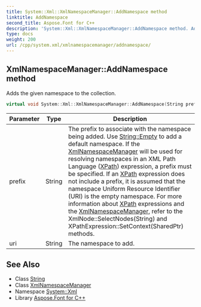 ```yaml
---
title: System::Xml::XmlNamespaceManager::AddNamespace method
linktitle: AddNamespace
second_title: Aspose.Font for C++
description: 'System::Xml::XmlNamespaceManager::AddNamespace method. Adds the given namespace to the collection in C++.'
type: docs
weight: 200
url: /cpp/system.xml/xmlnamespacemanager/addnamespace/
---
```

## XmlNamespaceManager::AddNamespace method


Adds the given namespace to the collection.

```cpp
virtual void System::Xml::XmlNamespaceManager::AddNamespace(String prefix, String uri)
```


| Parameter | Type | Description |
| --- | --- | --- |
| prefix | String | The prefix to associate with the namespace being added. Use [String::Empty](../../../system/string/empty/) to add a default namespace. If the [XmlNamespaceManager](../) will be used for resolving namespaces in an XML Path Language ([XPath](../../../system.xml.xpath/)) expression, a prefix must be specified. If an [XPath](../../../system.xml.xpath/) expression does not include a prefix, it is assumed that the namespace Uniform Resource Identifier (URI) is the empty namespace. For more information about [XPath](../../../system.xml.xpath/) expressions and the [XmlNamespaceManager](../), refer to the XmlNode::SelectNodes(String) and XPathExpression::SetContext(SharedPtr<XmlNamespaceManager>) methods. |
| uri | String | The namespace to add. |

## See Also

* Class [String](../../../system/string/)
* Class [XmlNamespaceManager](../)
* Namespace [System::Xml](../../)
* Library [Aspose.Font for C++](../../../)
